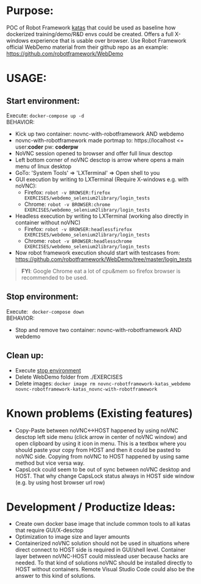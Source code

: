 # Purpose:
POC of Robot Framework [katas](https://en.wikipedia.org/wiki/Kata) that could be used as baseline how dockerized training/demo/R&D envs could be created. Offers a full X-windows experience that is usable over browser. Use Robot Framework official WebDemo material from their github repo as an example: https://github.com/robotframework/WebDemo

# USAGE:

## Start environment:
Execute: `docker-compose up -d` <BR>
BEHAVIOR:
* Kick up two container: novnc-with-robotframework AND webdemo
* novnc-with-robotframework made portmap to: https://localhost <= user:**coder** pw: **coderpw**
* NoVNC session opened to browser and offer full linux desctop
* Left bottom corner of noVNC desctop is arrow where opens a main menu of linux desktop
* GoTo: 'System Tools' =>  'LXTerminal' => Open shell to you
* GUI execution by writing to LXTerminal (Require X-windows e.g. with noVNC):
  * Firefox: `robot -v BROWSER:firefox EXERCISES/webdemo_selenium2library/login_tests`
  * Chrome: `robot -v BROWSER:chrome EXERCISES/webdemo_selenium2library/login_tests`
* Headless execution by writing to LXTerminal (working also directly in container without noVNC)
  * Firefox: `robot -v BROWSER:headlessfirefox EXERCISES/webdemo_selenium2library/login_tests`
  * Chrome: `robot -v BROWSER:headlesschrome EXERCISES/webdemo_selenium2library/login_tests`
* Now robot framework execution should start with testcases from: https://github.com/robotframework/WebDemo/tree/master/login_tests

>**FYI**: Google Chrome eat a lot of cpu&mem so firefox browser is recommended to be used.

## Stop environment:
Execute: ` docker-compose down` <BR>
BEHAVIOR:
* Stop and remove two container: novnc-with-robotframework AND webdemo

## Clean up:
* Execute [stop environment](https://github.com/TheProjectAurora/novnc-robotframework-katas#stop-environment)
* Delete WebDemo folder from ./EXERCISES
* Delete images: `docker image rm novnc-robotframework-katas_webdemo novnc-robotframework-katas_novnc-with-robotframework`

# Known problems (Existing features)
* Copy-Paste between noVNC<->HOST happened by using noVNC desctop left side menu (click arrow in center of noVNC window) and open clipboard by using it icon in menu. This is a textbox where you should paste your copy from HOST and then it could be pasted to noVNC side. Copying from noVNC to HOST happened by using same method but vice versa way.
* CapsLock could seem to be out of sync between noVNC desktop and HOST. That why change CapsLock status always in HOST side window (e.g. by using host browser url row)

# Development / Productize Ideas:
* Create own docker base image that include common tools to all katas that require GUI/X-desctop
* Optimization to image size and layer amounts
* Containerized noVNC solution should not be used in situations where direct connect to HOST side is required in GUI/shell level. Container layer between noVNC-HOST could misslead user because hacks are needed. To that kind of solutions noVNC should be installed directly to HOST without containers. Remote Visual Studio Code could also be the answer to this kind of solutions.
